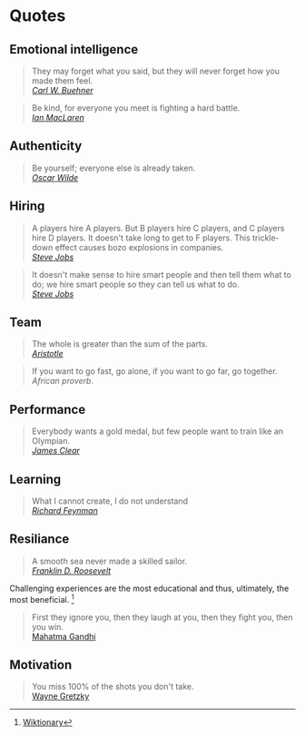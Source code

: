 # Quotes

## Emotional intelligence

> They may forget what you said, but they will never forget how you made them feel.<br/>[_Carl W. Buehner_](https://en.wikipedia.org/wiki/Carl_W._Buehner)

> Be kind, for everyone you meet is fighting a hard battle.<br/>[_Ian MacLaren_](https://en.wikipedia.org/wiki/Ian_Maclaren)

## Authenticity

> Be yourself; everyone else is already taken.<br/>[_Oscar Wilde_](https://en.wikipedia.org/wiki/Oscar_Wilde)

## Hiring

> A players hire A players. But B players hire C players, and C players hire D players. It doesn't take long to get to F players. This trickle-down effect causes bozo explosions in companies.<br/>[_Steve Jobs_](https://en.wikipedia.org/wiki/Steve_Jobs)

> It doesn't make sense to hire smart people and then tell them what to do; we hire smart people so they can tell us what to do.<br>[_Steve Jobs_](https://en.wikipedia.org/wiki/Steve_Jobs)

## Team

> The whole is greater than the sum of the parts.<br/>[_Aristotle_](https://en.wikipedia.org/wiki/Aristotle)

> If you want to go fast, go alone, if you want to go far, go together.<br>_African proverb_.

## Performance

> Everybody wants a gold medal, but few people want to train like an Olympian.<br/>[_James Clear_](https://en.wikipedia.org/wiki/James_Clear)

## Learning

> What I cannot create, I do not understand<br/>[_Richard Feynman_](https://en.wikipedia.org/wiki/Richard_Feynman)

## Resiliance

> A smooth sea never made a skilled sailor.<br/>[_Franklin D. Roosevelt_](https://en.wikipedia.org/wiki/Franklin_D._Roosevelt)

Challenging experiences are the most educational and thus, ultimately, the most beneficial. [^1]

> First they ignore you, then they laugh at you, then they fight you, then you win.<br>[Mahatma Gandhi](https://en.wikipedia.org/wiki/Mahatma_Gandhi)

## Motivation

> You miss 100% of the shots you don't take.<br>[Wayne Gretzky](https://en.wikipedia.org/wiki/Wayne_Gretzky)

[^1]: [Wiktionary](https://en.wiktionary.org/wiki/a_smooth_sea_never_made_a_skilled_sailor)
